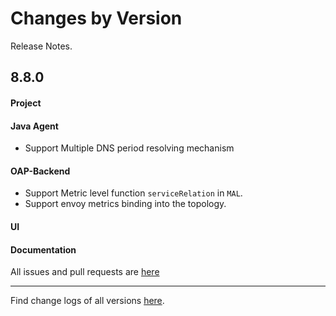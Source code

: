 Changes by Version
==================
Release Notes.

8.8.0
------------------

#### Project

#### Java Agent
* Support Multiple DNS period resolving mechanism

#### OAP-Backend
* Support Metric level function `serviceRelation` in `MAL`. 
* Support envoy metrics binding into the topology.
#### UI

#### Documentation

All issues and pull requests are [here](https://github.com/apache/skywalking/milestone/96?closed=1)

------------------
Find change logs of all versions [here](changes).
